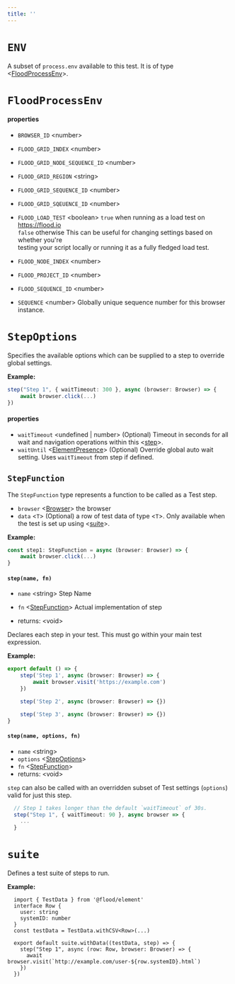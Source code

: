 ```yaml
---
title: ''
---
```


# `ENV`

A subset of `process.env` available to this test. It is of type <[FloodProcessEnv]>.

# `FloodProcessEnv`

#### properties

- `BROWSER_ID` &lt;number&gt;
- `FLOOD_GRID_INDEX` &lt;number&gt;
- `FLOOD_GRID_NODE_SEQUENCE_ID` &lt;number&gt;
- `FLOOD_GRID_REGION` &lt;string&gt;
- `FLOOD_GRID_SEQUENCE_ID` &lt;number&gt;
- `FLOOD_GRID_SQEUENCE_ID` &lt;number&gt;
- `FLOOD_LOAD_TEST` &lt;boolean&gt; `true` when running as a load test on https://flood.io  
  `false` otherwise
  This can be useful for changing settings based on whether you're  
  testing your script locally or running it as a fully fledged load test.

- `FLOOD_NODE_INDEX` &lt;number&gt;
- `FLOOD_PROJECT_ID` &lt;number&gt;
- `FLOOD_SEQUENCE_ID` &lt;number&gt;
- `SEQUENCE` &lt;number&gt; Globally unique sequence number for this browser instance.

# `StepOptions`

Specifies the available options which can be supplied to a step to override global settings.

**Example:**

```typescript
step("Step 1", { waitTimeout: 300 }, async (browser: Browser) => {
	await browser.click(...)
})
```

#### properties

- `waitTimeout` &lt;undefined | number&gt; (Optional) Timeout in seconds for all wait and navigation operations within this <[step]>.
- `waitUntil` &lt;[ElementPresence]&gt; (Optional) Override global auto wait setting. Uses `waitTimeout` from step if defined.

## `StepFunction`

The `StepFunction` type represents a function to be called as a Test step.

- `browser` <[Browser]> the browser
- `data` <`T`> (Optional) a row of test data of type <`T`>. Only available when the test is set up using <[suite]>.

**Example:**

```typescript
const step1: StepFunction = async (browser: Browser) => {
	await browser.click(...)
}
```

#### `step(name, fn)`

- `name` &lt;string&gt; Step Name
- `fn` &lt;[StepFunction]&gt; Actual implementation of step

- returns: &lt;void&gt;

Declares each step in your test. This must go within your main test expression.

**Example:**

```typescript
export default () => {
	step('Step 1', async (browser: Browser) => {
		await browser.visit('https://example.com')
	})

	step('Step 2', async (browser: Browser) => {})

	step('Step 3', async (browser: Browser) => {})
}
```

#### `step(name, options, fn)`

- `name` &lt;string&gt;
- `options` &lt;[StepOptions]&gt;
- `fn` &lt;[StepFunction]&gt;
- returns: &lt;void&gt;

`step` can also be called with an overridden subset of Test settings (`options`) valid for just this step.

```typescript
  // Step 1 takes longer than the default `waitTimeout` of 30s.
  step("Step 1", { waitTimeout: 90 }, async browser => {
    ...
  }
```

# `suite`

Defines a test suite of steps to run.

**Example:**

```
  import { TestData } from '@flood/element'
  interface Row {
    user: string
    systemID: number
  }
  const testData = TestData.withCSV<Row>(...)

  export default suite.withData((testData, step) => {
    step("Step 1", async (row: Row, browser: Browser) => {
      await browser.visit(`http://example.com/user-${row.systemID}.html`)
    })
  })
```

[floodprocessenv]: ../../api/DSL.md#floodprocessenv
[step]: ../../api/DSL.md#step
[elementpresence]: ../..#elementpresence
[browser]: ../../api/Browser.md#browser
[suite]: ../../api/DSL.md#suite
[stepfunction]: ../../api/DSL.md#stepfunction
[stepoptions]: ../../api/DSL.md#stepoptions
